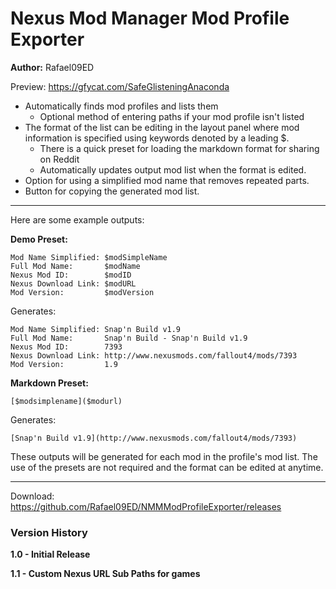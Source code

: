 # Nexus Mod Manager Mod Profile Exporter
**Author:** Rafael09ED

Preview: https://gfycat.com/SafeGlisteningAnaconda


* Automatically finds mod profiles and lists them
    * Optional method of entering paths if your mod profile isn't listed
* The format of the list can be editing in the layout panel where mod information is specified using keywords denoted by a leading $.
    * There is a quick preset for loading the markdown format for sharing on Reddit
    * Automatically updates output mod list when the format is edited.
* Option for using a simplified mod name that removes repeated parts.
* Button for copying the generated mod list.

----

Here are some example outputs:

**Demo Preset:**

    Mod Name Simplified: $modSimpleName
    Full Mod Name:       $modName
    Nexus Mod ID:        $modID
    Nexus Download Link: $modURL
    Mod Version:         $modVersion

Generates:

    Mod Name Simplified: Snap'n Build v1.9
    Full Mod Name:       Snap'n Build - Snap'n Build v1.9
    Nexus Mod ID:        7393
    Nexus Download Link: http://www.nexusmods.com/fallout4/mods/7393
    Mod Version:         1.9    

**Markdown Preset:**

    [$modsimplename]($modurl)

Generates:

    [Snap'n Build v1.9](http://www.nexusmods.com/fallout4/mods/7393)

These outputs will be generated for each mod in the profile's mod list. The use of the presets are not required and the format can be edited at anytime.

----

Download: https://github.com/Rafael09ED/NMMModProfileExporter/releases

### Version History
**1.0 - Initial Release**

**1.1 - Custom Nexus URL Sub Paths for games**

